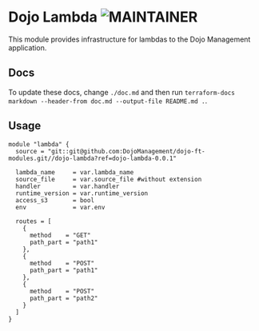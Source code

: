 # Dojo Lambda ![MAINTAINER](https://img.shields.io/badge/maintainer-dlpco-blue)

This module provides infrastructure for lambdas to the Dojo Management application.

## Docs

To update these docs, change `./doc.md` and then run `terraform-docs markdown --header-from doc.md --output-file README.md .`.

## Usage

``` hcl
module "lambda" {
  source = "git::git@github.com:DojoManagement/dojo-ft-modules.git//dojo-lambda?ref=dojo-lambda-0.0.1"

  lambda_name     = var.lambda_name
  source_file     = var.source_file #without extension
  handler         = var.handler
  runtime_version = var.runtime_version
  access_s3       = bool
  env             = var.env
  
  routes = [
    {
      method    = "GET"
      path_part = "path1"
    },
    {
      method    = "POST"
      path_part = "path1"
    },
    {
      method    = "POST"
      path_part = "path2"
    }
  ]
}
```